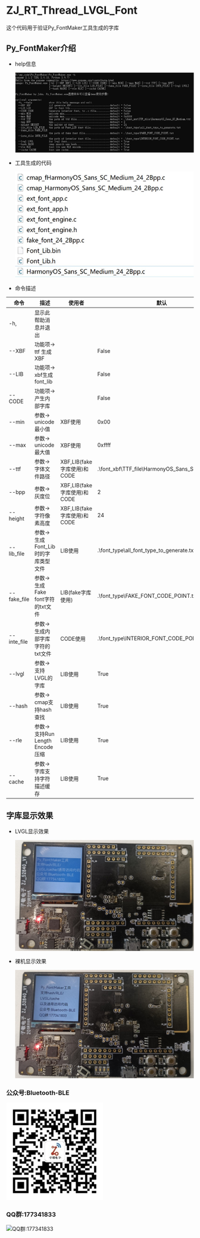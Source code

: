 # ZJ_RT_Thread_LVGL_Font
这个代码用于验证Py_FontMaker工具生成的字库

## Py_FontMaker介绍
- help信息

  ![Py_FontMaker -h](/ZJ_TOOLS/image/pictures/Py_FontMaker.jpg) 

- 工具生成的代码

  ![Py_FontMaker -h](/ZJ_TOOLS/image/pictures/工具生成的demo代码.jpg) 

- 命令描述

|命令	|描述	|使用者	|默认|
| ------------ | ------------ | ------------ | ------------ |
|-h,	|显示此帮助消息并退出|||		
|--XBF	|功能项-> ttf 生成 XBF|		|False|
|--LIB	|功能项-> xbf生成font_lib|		|False|
|--CODE |	功能项-> 产生内部字库|		|False|
|--min	|参数-> unicode最小值	|XBF使用	|0x00|
|--max 	|参数-> unicode最大值	|XBF使用	|0xffff|
|--ttf 	|参数-> 字体文件路径	|XBF,LIB(fake字库使用)和CODE	|.\font_xbf\TTF_file\HarmonyOS_Sans_SC_Medium.ttf|
|--bpp	|参数-> 灰度位	|XBF,LIB(fake字库使用)和CODE	|2|
|--height 	|参数-> 字符像素高度	|XBF,LIB(fake字库使用)和CODE	|24|
|--lib_file	|参数-> 生成Font_Lib时的字库类型文件	|LIB使用	|.\font_type\all_font_type_to_generate.txt|
|--fake_file	|参数-> 生成Fake font字符的txt文件	|LIB(fake字库使用)	|.\font_type\FAKE_FONT_CODE_POINT.txt|
|--inte_file	|参数-> 生成内部字库字符的txt文件	|CODE使用	|.\font_type\INTERIOR_FONT_CODE_POINT.txt|
|--lvgl	|参数-> 支持LVGL的字库	|LIB使用	|True|
|--hash	|参数-> cmap支持hash查找	|LIB使用	|True|
|--rle	|参数-> 支持Run Length Encode压缩	|LIB使用	|True|
|--cache	|参数-> 字库支持字符描述缓存	|LIB使用	|True|

## 字库显示效果
- LVGL显示效果

  ![LVGL显示效果](/ZJ_TOOLS/image/pictures/LVGL显示效果.jpg) 
  
- 裸机显示效果

  ![裸机显示效果](/ZJ_TOOLS/image/pictures/非LVGL显示效果.jpg)

### 公众号:Bluetooth-BLE  
  ![公众号:Bluetooth-BLE](/ZJ_TOOLS/image/QR/公众号.jpg  "公众号:Bluetooth-BLE") 
### QQ群:177341833  
  ![QQ群:177341833](/ZJ_TOOLS/image/QR/qq群.jpg  "QQ群:177341833") 
